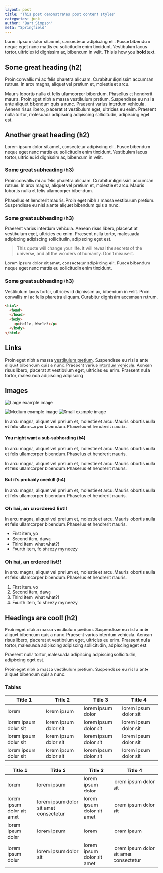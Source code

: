 ```yaml
---
layout: post
title: "This post demonstrates post content styles"
categories: junk
author: "Bart Simpson"
meta: "Springfield"
---
```


Lorem ipsum dolor sit amet, consectetur adipiscing elit. Fusce bibendum neque eget nunc mattis eu sollicitudin enim tincidunt. Vestibulum lacus tortor, ultricies id dignissim ac, bibendum in velit. This is how you **bold** text.

## Some great heading (h2)

Proin convallis mi ac felis pharetra aliquam. Curabitur dignissim accumsan rutrum. In arcu magna, aliquet vel pretium et, molestie et arcu.

Mauris lobortis nulla et felis ullamcorper bibendum. Phasellus et hendrerit mauris. Proin eget nibh a massa vestibulum pretium. Suspendisse eu nisl a ante aliquet bibendum quis a nunc. Praesent varius interdum vehicula. Aenean risus libero, placerat at vestibulum eget, ultricies eu enim. Praesent nulla tortor, malesuada adipiscing adipiscing sollicitudin, adipiscing eget est.

## Another great heading (h2)

Lorem ipsum dolor sit amet, consectetur adipiscing elit. Fusce bibendum neque eget nunc mattis eu sollicitudin enim tincidunt. Vestibulum lacus tortor, ultricies id dignissim ac, bibendum in velit.

### Some great subheading (h3)

Proin convallis mi ac felis pharetra aliquam. Curabitur dignissim accumsan rutrum. In arcu magna, aliquet vel pretium et, molestie et arcu. Mauris lobortis nulla et felis ullamcorper bibendum.

Phasellus et hendrerit mauris. Proin eget nibh a massa vestibulum pretium. Suspendisse eu nisl a ante aliquet bibendum quis a nunc.

### Some great subheading (h3)

Praesent varius interdum vehicula. Aenean risus libero, placerat at vestibulum eget, ultricies eu enim. Praesent nulla tortor, malesuada adipiscing adipiscing sollicitudin, adipiscing eget est.

> This quote will change your life. It will reveal the secrets of the universe, and all the wonders of humanity. Don't misuse it.

Lorem ipsum dolor sit amet, consectetur adipiscing elit. Fusce bibendum neque eget nunc mattis eu sollicitudin enim tincidunt.

### Some great subheading (h3)

Vestibulum lacus tortor, ultricies id dignissim ac, bibendum in velit. Proin convallis mi ac felis pharetra aliquam. Curabitur dignissim accumsan rutrum.

```html
<html>
  <head>
  </head>
  <body>
    <p>Hello, World!</p>
  </body>
</html>
```

## Links

Proin eget nibh a massa [vestibulum pretium][vestibulum-pretium]. Suspendisse eu nisl a ante aliquet bibendum quis a nunc. Praesent varius [interdum vehicula][interdum-vehicula]. Aenean risus libero, placerat at vestibulum eget, ultricies eu enim. Praesent nulla tortor, malesuada adipiscing adipiscing

[vestibulum-pretium]: http://jekyllrb.com/docs/home
[interdum-vehicula]:   https://github.com/jekyll/jekyll


## Images

![Large example image](http://placehold.it/800x400 "Large example image")

![Medium example image](http://placehold.it/400x200 "Medium example image")
![Small example image](http://placehold.it/200x200 "Small example image")


In arcu magna, aliquet vel pretium et, molestie et arcu. Mauris lobortis nulla et felis ullamcorper bibendum. Phasellus et hendrerit mauris.

#### You might want a sub-subheading (h4)

In arcu magna, aliquet vel pretium et, molestie et arcu. Mauris lobortis nulla et felis ullamcorper bibendum. Phasellus et hendrerit mauris.

In arcu magna, aliquet vel pretium et, molestie et arcu. Mauris lobortis nulla et felis ullamcorper bibendum. Phasellus et hendrerit mauris.

#### But it's probably overkill (h4)

In arcu magna, aliquet vel pretium et, molestie et arcu. Mauris lobortis nulla et felis ullamcorper bibendum. Phasellus et hendrerit mauris.

### Oh hai, an unordered list!!

In arcu magna, aliquet vel pretium et, molestie et arcu. Mauris lobortis nulla et felis ullamcorper bibendum. Phasellus et hendrerit mauris.

- First item, yo
- Second item, dawg
- Third item, what what?!
- Fourth item, fo sheezy my neezy

### Oh hai, an ordered list!!

In arcu magna, aliquet vel pretium et, molestie et arcu. Mauris lobortis nulla et felis ullamcorper bibendum. Phasellus et hendrerit mauris.

1. First item, yo
2. Second item, dawg
3. Third item, what what?!
4. Fourth item, fo sheezy my neezy



## Headings are cool! (h2)

Proin eget nibh a massa vestibulum pretium. Suspendisse eu nisl a ante aliquet bibendum quis a nunc. Praesent varius interdum vehicula. Aenean risus libero, placerat at vestibulum eget, ultricies eu enim. Praesent nulla tortor, malesuada adipiscing adipiscing sollicitudin, adipiscing eget est.

Praesent nulla tortor, malesuada adipiscing adipiscing sollicitudin, adipiscing eget est.

Proin eget nibh a massa vestibulum pretium. Suspendisse eu nisl a ante aliquet bibendum quis a nunc.

### Tables

Title 1               | Title 2               | Title 3               | Title 4
--------------------- | --------------------- | --------------------- | ---------------------
lorem                 | lorem ipsum           | lorem ipsum dolor     | lorem ipsum dolor sit
lorem ipsum dolor sit | lorem ipsum dolor sit | lorem ipsum dolor sit | lorem ipsum dolor sit
lorem ipsum dolor sit | lorem ipsum dolor sit | lorem ipsum dolor sit | lorem ipsum dolor sit
lorem ipsum dolor sit | lorem ipsum dolor sit | lorem ipsum dolor sit | lorem ipsum dolor sit


Title 1 | Title 2 | Title 3 | Title 4
--- | --- | --- | ---
lorem | lorem ipsum | lorem ipsum dolor | lorem ipsum dolor sit
lorem ipsum dolor sit amet | lorem ipsum dolor sit amet consectetur | lorem ipsum dolor sit amet | lorem ipsum dolor sit
lorem ipsum dolor | lorem ipsum | lorem | lorem ipsum
lorem ipsum dolor | lorem ipsum dolor sit | lorem ipsum dolor sit amet | lorem ipsum dolor sit amet consectetur
